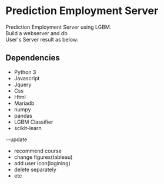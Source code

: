 # Prediction Employment Server
Prediction Employment Server using LGBM.  
Build a webserver and db  
User's Server result as below:  

## Dependencies
* Python 3
* Javascript
* Jquery
* Css
* Html
* Mariadb
* numpy
* pandas
* LGBM Classifier
* scikit-learn

--update  
* recommend course
* change figures(tableau)
* add user icon(logining)
* delete separately
* etc
